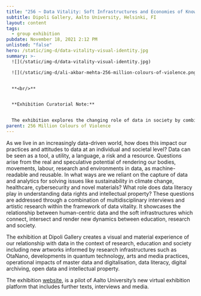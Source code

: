 ```yaml
---
title: "256 ~ Data Vitality: Soft Infrastructures and Economies of Knowledge"
subtitle: Dipoli Gallery, Aalto University, Helsinki, FI
layout: content
tags:
  - group exhibition
pubdate: November 18, 2021 2:12 PM
unlisted: "false"
hero: /static/img-d/data-vitality-visual-identity.jpg
summary: >-
  ![](/static/img-d/data-vitality-visual-identity.jpg)

  ![](/static/img-d/ali-akbar-mehta-256-million-colours-of-violence.png)


  **<br/>**


  **Exhibition Curatorial Note:**


  The exhibition explores the changing role of data in society by combining interdisciplinary perspectives on how data policies are shaping education and research across art, science, business and technology.
parent: 256 Million Colours of Violence
---
```

As we live in an increasingly data-driven world, how does this impact our practices and attitudes to data at an individual and societal level? Data can be seen as a tool, a utility, a language, a risk and a resource. Questions arise from the real and speculative potential of rendering our bodies, movements, labour, research and environments in data, as machine-readable and reusable. In what ways are we reliant on the capture of data and analytics for solving issues like sustainability in climate change, healthcare, cybersecurity and novel materials? What role does data literacy play in understanding data rights and intellectual property? These questions are addressed through a combination of multidisciplinary interviews and artistic research within the framework of data vitality. It showcases the relationship between human-centric data and the soft infrastructures which connect, intersect and render new dynamics between education, research and society.

The exhibition at Dipoli Gallery creates a visual and material experience of our relationship with data in the context of research, education and society including new artworks informed by research infrastructures such as OtaNano, developments in quantum technology, arts and media practices, operational impacts of master data and digitalisation, data literacy, digital archiving, open data and intellectual property.

The exhibition [website](https://virtualexhibitions.aalto.fi/en), is a pilot of Aalto University’s new virtual exhibition platform that includes further texts, interviews and media.